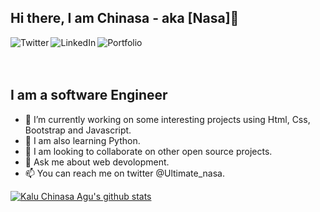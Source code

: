 ## Hi there, I am Chinasa - aka [Nasa]👋

[<img align="left" alt="Twitter" src="https://img.shields.io/badge/Twitter-1DA1F2?style=for-the-badge&logo=twitter&logoColor=white" />][twitter]
[<img align="left" alt="LinkedIn" src="https://img.shields.io/badge/LinkedIn-0077B5?style=for-the-badge&logo=linkedin&logoColor=white" />][linkedin]
[<img align="left" alt="Portfolio" src="https://img.shields.io/badge/Portfolio-0077B5?style=for-the-badge&logo=portfolio&logoColor=white" />][portfolio]

<br/>
<br/>
<br/>

## I am a software Engineer
- 🔭 I’m currently working on some interesting projects using Html, Css, Bootstrap and Javascript.
- 🌱 I am also learning Python.
- 👯 I am looking to collaborate on other open source projects.
- 💬 Ask me about web devolopment.
- 📫 You can reach me on twitter @Ultimate_nasa.

[![Kalu Chinasa Agu's github stats](https://github-readme-stats.vercel.app/api?username=Nasa28)](https://github.com/Nasa28/github-readme-stats)


[twitter]: https://twitter.com/Ultimate_Nasa
[linkedin]: https://www.linkedin.com/in/kalu-chinasa-agu-a15080103/
[portfolio]: https://chinasa-agu-kalu.netlify.app/
